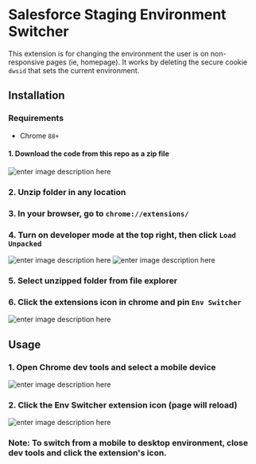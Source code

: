 
# Salesforce Staging Environment Switcher
This extension  is for changing the environment the user is on non-responsive pages (ie, homepage). It works by deleting the secure cookie `dwsid` that sets the current environment. 

## Installation
### Requirements
-   Chrome  `88+`
#### 1. Download the code from this repo as a zip file
![enter image description here](https://i.imgur.com/4Fta9Xb.png)

### 2. Unzip folder in any location 
### 3. In your browser, go to `chrome://extensions/`
### 4. Turn on developer mode at the top right, then click `Load Unpacked`
![enter image description here](https://i.imgur.com/7loGyu0.png)
![enter image description here](https://i.imgur.com/6getpbN.png)
### 5. Select unzipped folder from file explorer
### 6. Click the extensions icon in chrome and pin `Env Switcher`
![enter image description here](https://i.imgur.com/THhHMoP.png)
## Usage 
### 1. Open Chrome dev tools and select a mobile device
![enter image description here](https://i.imgur.com/NTzAQCu.png)
### 2. Click the Env Switcher extension icon (page will reload)
![enter image description here](https://i.imgur.com/VlTk5gO.png)
### Note: To switch from a mobile to desktop environment, close dev tools and click the extension's icon.
